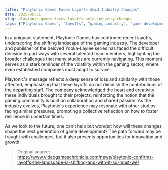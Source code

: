 ```yaml
---
title: "Playtonic Games Faces Layoffs Amid Industry Changes"
date: 2025-05-31
slug: playtonic-games-faces-layoffs-amid-industry-changes
tags: ["Playtonic Games", "layoffs", "gaming industry", "game development"]
---
```


In a poignant statement, Playtonic Games has confirmed recent layoffs, underscoring the shifting landscape of the gaming industry. The developer and publisher of the beloved Yooka-Laylee series has faced the difficult decision to part ways with several talented team members, highlighting the broader challenges that many studios are currently navigating. This moment serves as a stark reminder of the volatility within the gaming sector, where even established companies must adapt to survive.

Playtonic's message reflects a deep sense of loss and solidarity with those affected, emphasizing that these layoffs do not diminish the contributions of the departing staff. The company acknowledged the heart and creativity these individuals brought to their projects, reinforcing the notion that the gaming community is built on collaboration and shared passion. As the industry evolves, Playtonic's experience may resonate with other studios facing similar pressures, prompting a collective reflection on how to foster resilience in uncertain times.

As we look to the future, one can't help but wonder: how will these changes shape the next generation of game development? The path forward may be fraught with challenges, but it also presents opportunities for innovation and growth. 

> Original source: https://www.videogameschronicle.com/news/playtonic-confirms-layoffs-the-landscape-is-shifting-and-with-it-so-must-we/